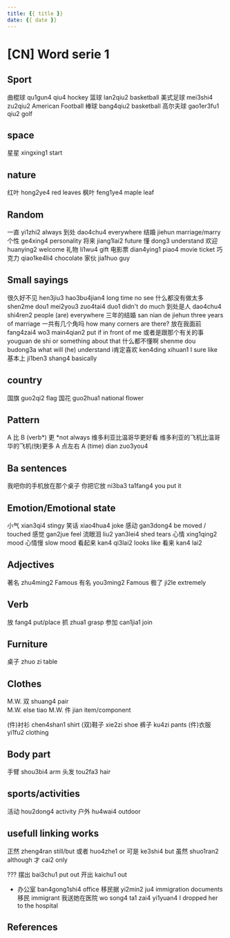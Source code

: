 ```yaml
---
title: {{ title }}
date: {{ date }}
---
```


# [CN] Word serie 1

## Sport
曲棍球 qu1gun4 qiu4 hockey
篮球 lan2qiu2 basketball
美式足球 mei3shi4 zu2qiu2 American Football
棒球 bang4qiu2 basketball
高尔夫球 gao1er3fu1 qiu2 golf

## space
星星 xingxing1 start

## nature
红叶 hong2ye4 red leaves
枫叶 feng1ye4 maple leaf

## Random
一直 yi1zhi2 always
到处 dao4chu4 everywhere
结婚 jiehun marriage/marry
个性 ge4xing4 personality
将来 jiang1lai2 future
懂 dong3 understand
欢迎 huanying2 welcome
礼物 li1wu4 gift
电影票 dian4ying1 piao4 movie ticket
巧克力 qiao1ke4li4 chocolate
家伙 jia1huo guy

## Small sayings
很久好不见 hen3jiu3 hao3bu4jian4 long time no see
什么都没有做太多 shen2me dou1 mei2you3 zuo4tai4 duo1 didn't do much
到处是人 dao4chu4 shi4ren2 people (are) everywhere
三年的结婚 san nian de jiehun three years of marriage
一共有几个角吗 how many corners are there?
放在我面前 fang4zai4 wo3 main4qian2 put if in front of me
或者是跟那个有关的事 youguan de shi or something about that
什么都不懂啊 shenme dou budong3a what will (he) understand
i肯定喜欢 ken4ding xihuan1 I sure like
基本上 ji1ben3 shang4 basically

## country
国旗 guo2qi2 flag
国花 guo2hua1 national flower

## Pattern
A 比 B (verb*) 更 *not always
维多利亚比温哥华更好看
维多利亚的飞机比温哥华的飞机(快)更多
A 点左右 A (time) dian zuo3you4 

## Ba sentences 
我吧你的手机放在那个桌子
你把它放 ni3ba3 ta1fang4 you put it

## Emotion/Emotional state
小气 xian3qi4 stingy
笑话 xiao4hua4 joke 
感动 gan3dong4 be moved / touched
感觉 gan2jue feel
流眼泪 liu2 yan3lei4 shed tears
心情 xing1qing2 mood
心情慢 slow mood
看起来 kan4 qi3lai2 looks like
看来 kan4 lai2

## Adjectives 
著名 zhu4ming2 Famous
有名 you3ming2 Famous
极了 ji2le extremely

## Verb
放 fang4 put/place
抓 zhua1 grasp
参加 can1jia1 join

## Furniture
桌子 zhuo zi table

## Clothes
M.W. 双 shuang4 pair   
M.W. else tiao
M.W. 件 jian item/component

(件)衬衫 chen4shan1 shirt
(双)鞋子 xie2zi shoe
裤子 ku4zi pants
(件)衣服 yi1fu2 clothing 

## Body part
手臂 shou3bi4 arm
头发 tou2fa3 hair

## sports/activities
活动 hou2dong4 activity
户外 hu4wai4 outdoor

## usefull linking works 
正然 zheng4ran still/but
或者 huo4zhe1 or
可是 ke3shi4 but
虽然 shuo1ran2 although
才 cai2 only

???
摆出 bai3chu1 put out 
开出 kaichu1  out
* 办公室 ban4gong1shi4 office
移民据 yi2min2 ju4 immigration documents
移民 immigrant
我送她在医院 wo song4 ta1 zai4 yi1yuan4 I dropped her to the hospital
## References

